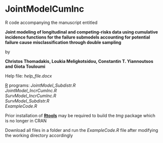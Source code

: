 # JointModelCumInc
R code accompanying the manuscript entitled 

**Joint modeling of longitudinal and competing-risks data using cumulative incidence functions for the failure submodels accounting for potential failure cause misclassification through double sampling**

by  

**Christos Thomadakis, Loukia Meligkotsidou, Constantin T. Yiannoutsos and Giota Touloumi**

Help file: 
*help_file.docx*                             

[R](https://cran.r-project.org/bin/windows/base/) programs:
*JointModel_Subdistr.R*                    
*JointModel_IncrCumInc.R*                   
*SurvModel_IncrCumInc.R*                   
*SurvModel_Subdistr.R*                      
*ExampleCode.R*                            

Prior installation of [**Rtools**](https://cran.r-project.org/bin/windows/Rtools/) 
may be required to build the *tmg* package which is no longer in CRAN                                                  

Download all files in a folder and run the *ExampleCode.R* file after modifying the working directory accordingly                                
